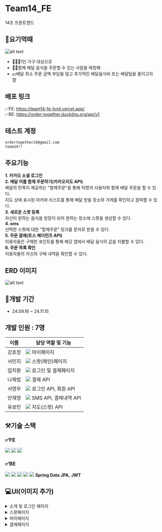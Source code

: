 # Team14_FE

14조 프론트엔드

## 🍴요기먹때

![alt text](image-1.png)

- 🙋🏻‍♀️1인 가구 대상으로
- 👩‍👦함께 배달 음식을 주문할 수 있는 사람을 매칭해
- 💵배달 최소 주문 금액 부담을 덜고 추가적인 배달음식비 또는 배달팁을 줄이고자 함

## 배포 링크

✅FE: https://team14-fe-livid.vercel.app/  
✅BE: https://order-together.duckdns.org/api/v1

## 테스트 계정
```
ordertogether24@gmail.com
team14!!
```

## 주요기능

**1. 카카오 소셜 로그인**  
**2. 배달 어플 함께 주문하기(카카오지도 API)**  
배달의 민족이 제공하는 "함께주문"을 통해 익명의 사용자와 함께 배달 주문을 할 수 있다.  
지도 상에 표시된 마커와 리스트를 통해 배달 받을 장소와 가게를 확인하고 참여할 수 있다.  
**3. 새로운 스팟 등록**  
자신이 원하는 음식을 방장이 되어 원하는 장소에 스팟을 생성할 수 있다.  
**4. sms**  
선택한 스팟에 대한 "함께주문" 링크를 문자로 받을 수 있다.  
**5. 주문 결제(토스 페이먼츠 API)**  
이용자들은 구매한 포인트를 통해 해당 앱에서 배달 음식의 값을 지불할 수 있다.  
**6. 주문 목록 확인**  
이용자들의 자신의 구매 내역을 확인할 수 있다.

## ERD 이미지

![alt text](ERD.jpg)

## 📆개발 기간

- 24.09.16 ~ 24.11.15

## 개발 인원 : 7명

| 이름   | 담당 역할 및 기능                                                      |
| ------ | ---------------------------------------------------------------------- |
| 강호정 | <img src="https://img.shields.io/badge/-FE-blue"> 마이페이지           |
| 서민지 | <img src="https://img.shields.io/badge/-FE-blue"> 스팟(메인)페이지     |
| 임지환 | <img src="https://img.shields.io/badge/-FE-blue"> 로그인 및 결제페이지 |
| 나제법 | <img src="https://img.shields.io/badge/-BE-red"> 결제 API              |
| 서영우 | <img src="https://img.shields.io/badge/-BE-red"> 로그인 API, 회원 API  |
| 안재영 | <img src="https://img.shields.io/badge/-BE-red"> SMS API, 결제내역 API |
| 유보민 | <img src="https://img.shields.io/badge/-BE-red"> 지도(스팟) API        |

## ⚒️기술 스택

### ✅FE

<img src="https://img.shields.io/badge/react-61DAFB?style=for-the-badge&logo=react&logoColor=black"> <img src="https://img.shields.io/badge/typescript-3178C6?style=for-the-badge&logo=typescript&logoColor=white"> <img src="https://img.shields.io/badge/emotion-DB7093?style=for-the-badge&logo=styled-components&logoColor=white">

### ✅BE

<img src="https://img.shields.io/badge/java-007396?style=for-the-badge&logo=java&logoColor=white"> <img src="https://img.shields.io/badge/spring-6DB33F?style=for-the-badge&logo=spring&logoColor=white"> <img src="https://img.shields.io/badge/mysql-4479A1?style=for-the-badge&logo=mysql&logoColor=white"> <img src="https://img.shields.io/badge/nginx-009639?style=for-the-badge&logo=nginx&logoColor=white"> <img src="https://img.shields.io/badge/junit5-25A162?style=for-the-badge&logo=junit5&logoColor=white"> **Spring Data JPA,** **JWT**

## 💻UI(이미지 추가)

<details>
<summary>소개 및 로그인 페이지</summary>

![alt text](image.png)
![alt text](image-2.png)

</details>

<details>
<summary>스팟페이지</summary>

![alt text](image-3.png)
![alt text](image-7.png)
![alt text](image-6.png)

</details>

<details>
<summary>마이페이지</summary>

![alt text](image-8.png)

</details>

<details>
<summary>결제페이지</summary>
  <img width="1277" alt="image" src="https://github.com/user-attachments/assets/8bafcb32-3cc0-433f-a1b3-b9b976a60c5e">
</details>
